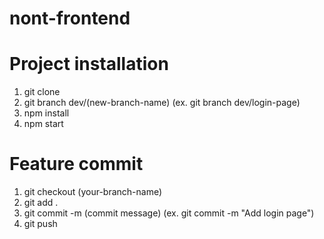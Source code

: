 # nont-frontend

# Project installation
1. git clone
2. git branch dev/(new-branch-name) (ex. git branch dev/login-page)
3. npm install
4. npm start
  
# Feature commit
1. git checkout (your-branch-name)
2. git add .
3. git commit -m (commit message) (ex. git commit -m "Add login page")
4. git push
